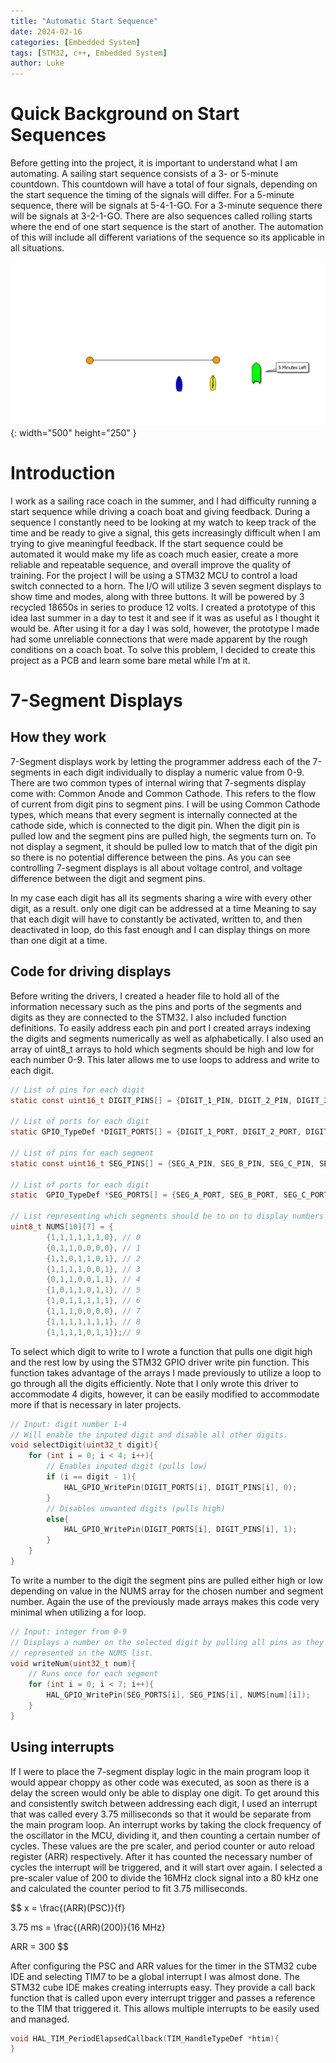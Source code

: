 ```yaml
---
title: "Automatic Start Sequence"
date: 2024-02-16
categories: [Embedded System]
tags: [STM32, c++, Embedded System]
author: Luke
---
```


# Quick Background on Start Sequences

Before getting into the project, it is important to understand what I am automating. A sailing start sequence consists of a 3- or 5-minute countdown. This countdown will have a total of four signals, depending on the start sequence the timing of the signals will differ. For a 5-minute sequence, there will be signals at 5-4-1-GO. For a 3-minute sequence there will be signals at 3-2-1-GO. There are also sequences called rolling starts where the end of one start sequence is the start of another. The automation of this will include all different variations of the sequence so its applicable in all situations.

![Desktop View](/assets/img/AutomaticStartSequence/StartSequenceExample.gif){: width="500" height="250" }

# Introduction

I work as a sailing race coach in the summer, and I had difficulty running a start sequence while driving a coach boat and giving feedback. During a sequence I constantly need to be looking at my watch to keep track of the time and be ready to give a signal, this gets increasingly difficult when I am trying to give meaningful feedback. If the start sequence could be automated it would make my life as coach much easier, create a more reliable and repeatable sequence, and overall improve the quality of training. For the project I will be using a STM32 MCU to control a load switch connected to a horn. The I/O will utilize 3 seven segment displays to show time and modes, along with three buttons. It will be powered by 3 recycled 18650s in series to produce 12 volts.
I created a prototype of this idea last summer in a day to test it and see if it was as useful as I thought it would be. After using it for a day I was sold, however, the prototype I made had some unreliable connections that were made apparent by the rough conditions on a coach boat. To solve this problem, I decided to create this project as a PCB and learn some bare metal while I’m at it.

# 7-Segment Displays

## How they work

7-Segment displays work by letting the programmer address each of the 7-segments in each digit individually to display a numeric value from 0-9. There are two common types of internal wiring that 7-segments display come with: Common Anode and Common Cathode. This refers to the flow of current from digit pins to segment pins. I will be using Common Cathode types, which means that every segment is internally connected at the cathode side, which is connected to the digit pin. When the digit pin is pulled low and the segment pins are pulled high, the segments turn on. To not display a segment, it should be pulled low to match that of the digit pin so there is no potential difference between the pins. As you can see controlling 7-segment displays is all about voltage control, and voltage difference between the digit and segment pins.

In my case each digit has all its segments sharing a wire with every other digit, as a result. only one digit can be addressed at a time Meaning to say that each digit will have to constantly be activated, written to, and then deactivated in loop, do this fast enough and I can display things on more than one digit at a time.

## Code for driving displays

Before writing the drivers, I created a header file to hold all of the information necessary such as the pins and ports of the segments and digits as they are connected to the STM32. I also included function definitions.
To easily address each pin and port I created arrays indexing the digits and segments numerically as well as alphabetically. I also used an array of uint8_t arrays to hold which segments should be high and low for each number 0-9. This later allows me to use loops to address and write to each digit.

```c
// List of pins for each digit
static const uint16_t DIGIT_PINS[] = {DIGIT_1_PIN, DIGIT_2_PIN, DIGIT_3_PIN, DIGIT_4_PIN};

// List of ports for each digit
static GPIO_TypeDef *DIGIT_PORTS[] = {DIGIT_1_PORT, DIGIT_2_PORT, DIGIT_3_PORT, DIGIT_4_PORT};

// List of pins for each segment
static const uint16_t SEG_PINS[] = {SEG_A_PIN, SEG_B_PIN, SEG_C_PIN, SEG_D_PIN, SEG_E_PIN, SEG_F_PIN, SEG_G_PIN};

// List of ports for each digit
static  GPIO_TypeDef *SEG_PORTS[] = {SEG_A_PORT, SEG_B_PORT, SEG_C_PORT, SEG_D_PORT, SEG_E_PORT, SEG_F_PORT, SEG_G_PORT};

// List representing which segments should be to on to display numbers 0-9
uint8_t NUMS[10][7] = {
		{1,1,1,1,1,1,0}, // 0
		{0,1,1,0,0,0,0}, // 1
		{1,1,0,1,1,0,1}, // 2
		{1,1,1,1,0,0,1}, // 3
		{0,1,1,0,0,1,1}, // 4
		{1,0,1,1,0,1,1}, // 5
		{1,0,1,1,1,1,1}, // 6
		{1,1,1,0,0,0,0}, // 7
		{1,1,1,1,1,1,1}, // 8
		{1,1,1,1,0,1,1}};// 9
```

To select which digit to write to I wrote a function that pulls one digit high and the rest low by using the STM32 GPIO driver write pin function. This function takes advantage of the arrays I made previously to utilize a loop to go through all the digits efficiently. Note that I only wrote this driver to accommodate 4 digits, however, it can be easily modified to accommodate more if that is necessary in later projects.

```c
// Input: digit number 1-4
// Will enable the inputed digit and disable all other digits.
void selectDigit(uint32_t digit){
    for (int i = 0; i < 4; i++){
		// Enables inputed digit (pulls low)
		if (i == digit - 1){
			HAL_GPIO_WritePin(DIGIT_PORTS[i], DIGIT_PINS[i], 0);
		}
		// Disables unwanted digits (pulls high)
		else{
			HAL_GPIO_WritePin(DIGIT_PORTS[i], DIGIT_PINS[i], 1);
		}
	}
}
```

To write a number to the digit the segment pins are pulled either high or low depending on value in the NUMS array for the chosen number and segment number. Again the use of the previously made arrays makes this code very minimal when utilizing a for loop.

```c
// Input: integer from 0-9
// Displays a number on the selected digit by pulling all pins as they are
// represented in the NUMS list.
void writeNum(uint32_t num){
	// Runs once for each segment
	for (int i = 0; i < 7; i++){
		HAL_GPIO_WritePin(SEG_PORTS[i], SEG_PINS[i], NUMS[num][i]);
	}
}
```

## Using interrupts

If I were to place the 7-segment display logic in the main program loop it would appear choppy as other code was executed, as soon as there is a delay the screen would only be able to display one digit. To get around this and consistently switch between addressing each digit, I used an interrupt that was called every 3.75 milliseconds so that it would be separate from the main program loop. An interrupt works by taking the clock frequency of the oscillator in the MCU, dividing it, and then counting a certain number of cycles. These values are the pre scaler, and period counter or auto reload register (ARR) respectively. After it has counted the necessary number of cycles the interrupt will be triggered, and it will start over again.
I selected a pre-scaler value of 200 to divide the 16MHz clock signal into a 80 kHz one and calculated the counter period to fit 3.75 milliseconds.

$$
x = \frac{(ARR)(PSC)}{f}

3.75 ms = \frac{(ARR)(200)}{16 MHz}

ARR = 300
$$

After configuring the PSC and ARR values for the timer in the STM32 cube IDE and selecting TIM7 to be a global interrupt I was almost done. The STM32 cube IDE makes creating interrupts easy. They provide a call back function that is called upon every interrupt trigger and passes a reference to the TIM that triggered it. This allows multiple interrupts to be easily used and managed.

```c
void HAL_TIM_PeriodElapsedCallback(TIM_HandleTypeDef *htim){
}
```
